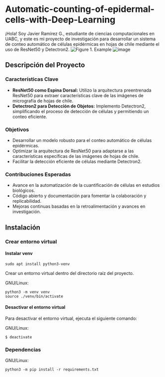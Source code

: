 # Automatic-counting-of-epidermal-cells-with-Deep-Learning
¡Hola! Soy Javier Ramírez G., estudiante de ciencias computacionales en UABC, y este es mi proyecto de investigación para desarrollar un sistema de conteo automático de células epidérmicas en hojas de chile mediante el uso de ResNet50 y Detectron2.
![Figure 1. Example](https://drive.google.com/file/d/1kUDrxEixMdF8XY6m1YaeT0uyDBoCTwwe/view?usp=sharing)
![image](https://drive.google.com/uc?export=view&id=<1kUDrxEixMdF8XY6m1YaeT0uyDBoCTwwe>)

## Descripción del Proyecto

### Características Clave
- **ResNet50 como Espina Dorsal:** Utilizo la arquitectura preentrenada ResNet50 para extraer características clave de las imágenes de micrografía de hojas de chile.
- **Detectron2 para Detección de Objetos:** Implemento Detectron2, simplificando el proceso de detección de células y permitiendo un conteo eficiente.

### Objetivos
- Desarrollar un modelo robusto para el conteo automático de células epidérmicas.
- Optimizar la arquitectura de ResNet50 para adaptarse a las características específicas de las imágenes de hojas de chile.
- Facilitar la detección eficiente de células mediante Detectron2.

### Contribuciones Esperadas
- Avance en la automatización de la cuantificación de células en estudios biológicos.
- Código abierto y documentación para fomentar la colaboración y replicabilidad.
- Mejoras continuas basadas en la retroalimentación y avances en investigación.

## Instalación

### Crear entorno virtual

#### Instalar venv
```
sudo apt install python3-venv
```

Crear un entorno virtual dentro del directorio raíz del proyecto.

GNU/Linux:
```
python3 -m venv venv
source ./venv/bin/activate
```
#### Desactivar el entorno virtual

Para desactivar el entorno virtual, ejecuta el siguiente comando:

GNU/Linux:
```
$ deactivate
```


### Dependencias

GNU/Linux:
```
python3 -m pip install -r requirements.txt
```



